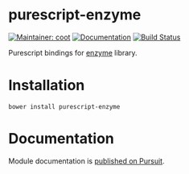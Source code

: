 # purescript-enzyme

[![Maintainer: coot](https://img.shields.io/badge/maintainer-coot-lightgrey.svg)](http://github.com/coot)
[![Documentation](https://pursuit.purescript.org/packages/purescript-enzyme/badge)](https://pursuit.purescript.org/packages/purescript-enzyme)
[![Build Status](https://travis-ci.org/coot/purescript-enzyme.svg?branch=master)](https://travis-ci.org/coot/purescript-enzyme)

Purescript bindings for [enzyme](https://github.com/airbnb/enzyme) library.

# Installation
```
bower install purescript-enzyme
```

# Documentation
Module documentation is [published on Pursuit](http://pursuit.purescript.org/purescript-enzyme).
